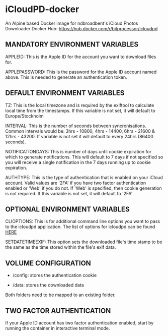 # iCloudPD-docker
An Alpine based Docker image for ndbroadbent's iCloud Photos Downloader
Docker Hub: https://hub.docker.com/r/bitprocessor/icloudpd

## MANDATORY ENVIRONMENT VARIABLES

APPLEID: This is the Apple ID for the account you want to download files for.

APPLEPASSWORD: This is the password for the Apple ID account named above. This is needed to generate an authentication token.

## DEFAULT ENVIRONMENT VARIABLES

TZ: This is the local timezone and is required by the exiftool to calculate local time from the timestamps. If this variable is not set, it will default to Europe/Stockholm

INTERVAL: This is the number of seconds between syncronisations. Common intervals would be: 3hrs - 10800, 4hrs - 14400, 6hrs - 21600 & 12hrs - 43200. If variable is not set it will default to every 24hrs (86400 seconds).

NOTIFICATIONDAYS: This is number of days until cookie expiration for which to generate notifications. This will default to 7 days if not specified so you will receive a single notification in the 7 days running up to cookie expiration.

AUTHTYPE: This is the type of authentication that is enabled on your iCloud account. Valid values are '2FA' if you have two factor authentication enabled or 'Web' if you do not. If 'Web' is specified, then cookie generation is not required. If this variable is not set, it will default to '2FA'

## OPTIONAL ENVIRONMENT VARIABLES

CLIOPTIONS: This is for additional command line options you want to pass to the icloudpd application. The list of options for icloudpd can be found [HERE](https://github.com/bitprocessor/icloudpd-docker#usage)

SETDATETIMEEXIF: This option sets the downloaded file's time stamp to be the same as the time stored within the file's exif data.

## VOLUME CONFIGURATION

* /config: stores the authentication cookie

* /data: stores the downloaded data

Both folders need to be mapped to an existing folder.


## TWO FACTOR AUTHENTICATION

If your Apple ID account has two factor authentication enabled, start by running the container in interactive terminal mode.
